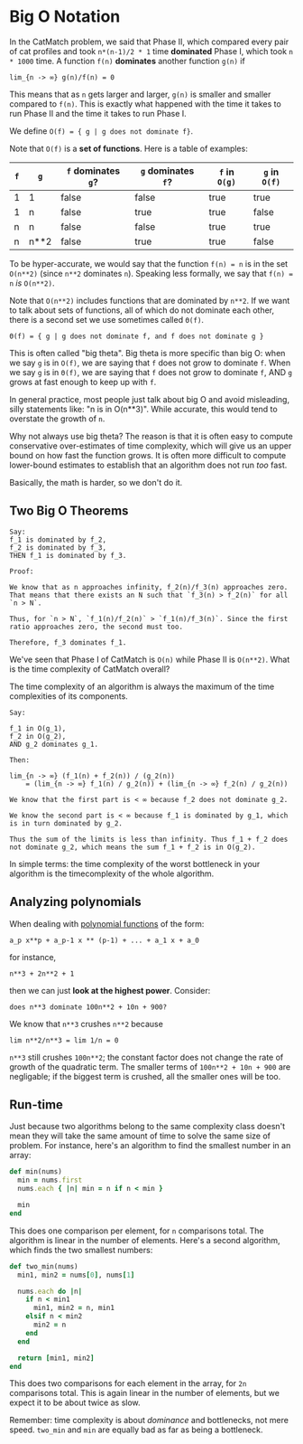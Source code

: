 # Big O Notation

In the CatMatch problem, we said that Phase II, which compared every
pair of cat profiles and took `n*(n-1)/2 * 1` time **dominated** Phase
I, which took `n * 1000` time. A function `f(n)` **dominates** another
function `g(n)` if

    lim_{n -> ∞} g(n)/f(n) = 0

This means that as `n` gets larger and larger, `g(n)` is smaller and
smaller compared to `f(n)`. This is exactly what happened with the
time it takes to run Phase II and the time it takes to run Phase I.

We define
    `O(f) = { g | g does not dominate f}`.

Note that `O(f)` is a **set of functions**. Here is a table of
examples:

`f`|`g`|`f` dominates `g`?|`g` dominates `f`?|`f` in `O(g)`|`g` in `O(f)`
-|----|-----|-----|----|----
1|1   |false|false|true|true
1|n   |false|true |true|false
n|n   |false|false|true|true
n|n**2|false|true |true|false

To be hyper-accurate, we would say that the function `f(n) = n` is in
the set `O(n**2)` (since `n**2` dominates `n`). Speaking less
formally, we say that `f(n) = n` *is* `O(n**2)`.

Note that `O(n**2)` includes functions that are dominated by `n**2`.
If we want to talk about sets of functions, all of which do not
dominate each other, there is a second set we use sometimes called
`Θ(f)`.

    Θ(f) = { g | g does not dominate f, and f does not dominate g }

This is often called "big theta". Big theta is more specific than big
O: when we say `g` is in `O(f)`, we are saying that `f` does not grow
to dominate `f`. When we say `g` is in `Θ(f)`, we are saying that `f`
does not grow to dominate `f`, AND `g` grows at fast enough to keep up
with `f`.

In general practice, most people just talk about big O and avoid
misleading, silly statements like: "n is in O(n**3)". While accurate,
this would tend to overstate the growth of `n`.

Why not always use big theta? The reason is that it is often easy to
compute conservative over-estimates of time complexity, which will
give us an upper bound on how fast the function grows. It is often
more difficult to compute lower-bound estimates to establish that an
algorithm does not run *too* fast.

Basically, the math is harder, so we don't do it.

## Two Big O Theorems

```
Say:
f_1 is dominated by f_2,
f_2 is dominated by f_3,
THEN f_1 is dominated by f_3.

Proof:

We know that as n approaches infinity, f_2(n)/f_3(n) approaches zero.
That means that there exists an N such that `f_3(n) > f_2(n)` for all
`n > N`.

Thus, for `n > N`, `f_1(n)/f_2(n)` > `f_1(n)/f_3(n)`. Since the first
ratio approaches zero, the second must too.

Therefore, f_3 dominates f_1.
```

We've seen that Phase I of CatMatch is `O(n)` while Phase II is
`O(n**2)`. What is the time complexity of CatMatch overall?

The time complexity of an algorithm is always the maximum of the time
complexities of its components.

```
Say:

f_1 in O(g_1),
f_2 in O(g_2),
AND g_2 dominates g_1.

Then:

lim_{n -> ∞} (f_1(n) + f_2(n)) / (g_2(n))
    = (lim_{n -> ∞} f_1(n) / g_2(n)) + (lim_{n -> ∞} f_2(n) / g_2(n))

We know that the first part is < ∞ because f_2 does not dominate g_2.

We know the second part is < ∞ because f_1 is dominated by g_1, which
is in turn dominated by g_2.

Thus the sum of the limits is less than infinity. Thus f_1 + f_2 does
not dominate g_2, which means the sum f_1 + f_2 is in O(g_2).
```

In simple terms: the time complexity of the worst bottleneck in your
algorithm is the timecomplexity of the whole algorithm.

## Analyzing polynomials

When dealing with [polynomial functions][polynomial] of the form:

    a_p x**p + a_p-1 x ** (p-1) + ... + a_1 x + a_0

for instance,

    n**3 + 2n**2 + 1

then we can just **look at the highest power**. Consider:

    does n**3 dominate 100n**2 + 10n + 900?

We know that `n**3` crushes `n**2` because

    lim n**2/n**3 = lim 1/n = 0

`n**3` still crushes `100n**2`; the constant factor does not change
the rate of growth of the quadratic term. The smaller terms of
`100n**2 + 10n + 900` are negligable; if the biggest term is crushed,
all the smaller ones will be too.

[polynomial]: http://en.wikipedia.org/wiki/Polynomial

## Run-time

Just because two algorithms belong to the same complexity class
doesn't mean they will take the same amount of time to solve the same
size of problem. For instance, here's an algorithm to find the
smallest number in an array:

```ruby
def min(nums)
  min = nums.first
  nums.each { |n| min = n if n < min }

  min
end
```

This does one comparison per element, for `n` comparisons total. The
algorithm is linear in the number of elements. Here's a second
algorithm, which finds the two smallest numbers:

```ruby
def two_min(nums)
  min1, min2 = nums[0], nums[1]

  nums.each do |n|
    if n < min1
      min1, min2 = n, min1
    elsif n < min2
      min2 = n
    end
  end

  return [min1, min2]
end
```

This does two comparisons for each element in the array, for `2n`
comparisons total. This is again linear in the number of elements, but
we expect it to be about twice as slow.

Remember: time complexity is about *dominance* and bottlenecks, not
mere speed. `two_min` and `min` are equally bad as far as being a
bottleneck.
